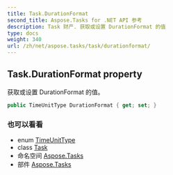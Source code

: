 ```yaml
---
title: Task.DurationFormat
second_title: Aspose.Tasks for .NET API 参考
description: Task 财产. 获取或设置 DurationFormat 的值
type: docs
weight: 340
url: /zh/net/aspose.tasks/task/durationformat/
---
```

## Task.DurationFormat property

获取或设置 DurationFormat 的值。

```csharp
public TimeUnitType DurationFormat { get; set; }
```

### 也可以看看

* enum [TimeUnitType](../../timeunittype/)
* class [Task](../)
* 命名空间 [Aspose.Tasks](../../task/)
* 部件 [Aspose.Tasks](../../../)


